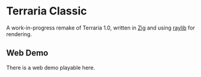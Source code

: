 # Terraria Classic

A work-in-progress remake of Terraria 1.0, written in [Zig](https://github.com/ziglang/zig) and using [raylib](https://github.com/raysan5/raylib) for rendering.

## Web Demo

There is a web demo playable here.

